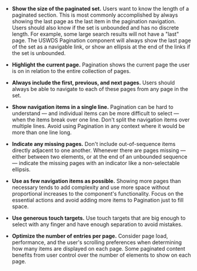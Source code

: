 - **Show the size of the paginated set.** Users want to know the length of a paginated section. This is most commonly accomplished by always showing the last page as the last item in the pagination navigation. Users should also know if the set is unbounded and has no discrete length. For example, some large search results will not have a "last" page. The USWDS Pagination component will always show the last page of the set as a navigable link, or show an ellipsis at the end of the links if the set is unbounded.

- **Highlight the current page.** Pagination shows the current page the user is on in relation to the entire collection of pages.

- **Always include the first, previous, and next pages.** Users should always be able to navigate to each of these pages from any page in the set.

- **Show navigation items in a single line.** Pagination can be hard to understand — and individual items can be more difficult to select — when the items break over one line. Don't split the navigation items over multiple lines. Avoid using Pagination in any context where it would be more than one line long.

- **Indicate any missing pages.** Don't include out-of-sequence items directly adjacent to one another. Whenever there are pages missing — either between two elements, or at the end of an unbounded sequence — indicate the missing pages with an indicator like a non-selectable ellipsis.
- **Use as few navigation items as possible.** Showing more pages than necessary tends to add complexity and use more space without proportional increases to the component's functionality.  Focus on the essential actions and avoid adding more items to Pagination just to fill space.
- **Use generous touch targets.** Use touch targets that are big enough to select with any finger and have enough separation to avoid mistakes.
- **Optimize the number of entries per page.** Consider page load, performance, and the user's scrolling preferences when determining how many items are displayed on each page. Some paginated content benefits from user control over the number of elements to show on each page.